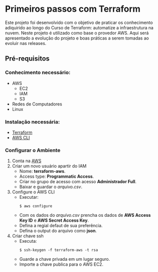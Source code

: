 # Primeiros passos com Terraform

<p>Este projeto foi desenvolvido com o objetivo de praticar os conhecimento adiquirido ao longo do Curso de
Terraform: automatize a infraestrutura na nuvem. Neste projeto é utilizado como base o provedor AWS. Aqui será apresentado a evolução do projeto e boas práticas a serem tomadas ao evoluir nas releases.</p>


## Pré-requisitos
### Conhecimento necessário:
- AWS
    - EC2
    - IAM
    - S3
- Redes de Computadores
- Linux

### Instalação necessária:
- [Terraform](https://www.terraform.io/downloads)
- [AWS CLI](https://docs.aws.amazon.com/pt_br/cli/latest/userguide/getting-started-install.html)

### Configurar o Ambiente
1. Conta na [AWS](https://aws.amazon.com/)
2. Criar um novo usuário apartir do IAM
    - Nome: **terraform-aws**.
    - Access type: **Programmatic Access**.
    - Criar no grupo de acesso com acesso **Administrador Full**.
    - Baixar e guardar o *arquivo.csv*.
3. Configure o AWS CLI
    - Executar:
        ```
        $ aws configure
        ```
    - Com os dados do *arquivo.csv* prencha os dados de **AWS Access Key ID** e **AWS Secret Access Key**.
    - Defina a regial defaut de sua preferência.
    - Defina o output do arquivo como **json**.
4. Criar chave ssh
    - Executa:
        ```
        $ ssh-keygen -f terraform-aws -t rsa
        ```
    - Guarde a chave privada em um lugar seguro.
    - Importe a chave publica para o AWS EC2.



